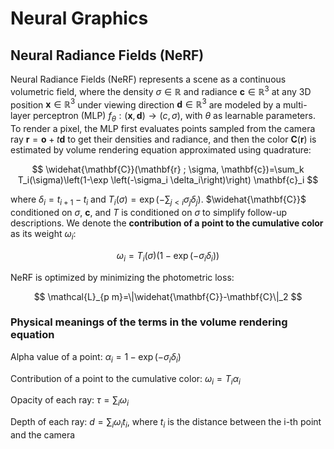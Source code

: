 # Neural Graphics

## Neural Radiance Fields (NeRF)

Neural Radiance Fields (NeRF) represents a scene as a continuous volumetric field, where the density $\sigma \in \mathbb{R}$ and radiance $\mathbf{c} \in \mathbb{R}^3$ at any 3D position $\mathbf{x} \in \mathbb{R}^3$ under viewing direction $\mathbf{d} \in \mathbb{R}^3$ are modeled by a multi-layer perceptron (MLP) $f_\theta : (\mathbf{x}, \mathbf{d}) \rightarrow (c, \sigma)$, with $\theta$ as learnable parameters. To render a pixel, the MLP first evaluates points sampled from the camera ray $\mathbf{r} = \mathbf{o} + t\mathbf{d}$ to get their densities and radiance, and then the color $\mathbf{C}(\mathbf{r})$ is estimated by volume rendering equation approximated using quadrature:

$$
\widehat{\mathbf{C}}(\mathbf{r} ; \sigma, \mathbf{c})=\sum_k T_i(\sigma)\left(1-\exp \left(-\sigma_i \delta_i\right)\right) \mathbf{c}_i
$$

where $\delta_i = t_{i+1} − t_i$ and $T_i(\sigma)=\exp \left(-\sum_{j<i} \sigma_j \delta_j\right)$. $\widehat{\mathbf{C}}$ conditioned on $\sigma$, $\mathbf{c}$, and $T$ is conditioned on $\sigma$ to simplify follow-up descriptions. We denote the **contribution of a point to the cumulative color** as its weight $\omega_i$:

$$
\omega_i=T_i(\sigma)\left(1-\exp \left(-\sigma_i \delta_i\right)\right)
$$

NeRF is optimized by minimizing the photometric loss:

$$
\mathcal{L}_{p m}=\|\widehat{\mathbf{C}}-\mathbf{C}\|_2
$$

### Physical meanings of the terms in the volume rendering equation

Alpha value of a point: $\alpha_i = 1-\exp \left(-\sigma_i \delta_i\right)$

Contribution of a point to the cumulative color: $\omega_i = T_i \alpha_i$

Opacity of each ray: $\tau = \sum_i \omega_i$

Depth of each ray: $d = \sum_i \omega_i t_i$, where $t_i$ is the distance between the i-th point and the camera